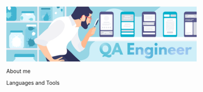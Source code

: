 ![Header](https://github.com/ZBoziev/zboziev/blob/main/assets/assets_QA.png)

About me

Languages and Tools
